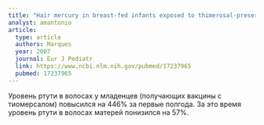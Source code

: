 ```yaml
---
title: "Hair mercury in breast-fed infants exposed to thimerosal-preserved vaccines"
analyst: amantonio
article:
  type: article
  authors: Marques
  year: 2007
  journal: Eur J Pediatr
  link: https://www.ncbi.nlm.nih.gov/pubmed/17237965
  pubmed: 17237965
---
```


Уровень ртути в волосах у младенцев (получающих вакцины с тиомерсалом) повысился на 446% за первые полгода. За это время уровень ртути в волосах матерей понизился на 57%.
